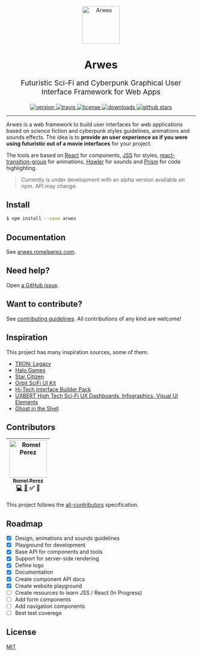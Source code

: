 <div align="center">
  <img src='./static/img/logo-invert.png' alt='Arwes' height='100' />
</div>

<h1 align="center">Arwes</h1>

<p align="center" style="font-size: 1.2rem;">
  Futuristic Sci-Fi and Cyberpunk Graphical User Interface Framework for Web Apps
</p>

<div align="center">
  <a href="https://npmjs.org/package/arwes">
    <img src="https://img.shields.io/npm/v/arwes.svg" alt="version" />
  </a>
  <a href="https://travis-ci.org/romelperez/arwes">
    <img src="https://img.shields.io/travis/romelperez/arwes.svg" alt="travis" />
  </a>
  <a href="https://github.com/romelperez/arwes/blob/master/LICENSE">
    <img src="https://img.shields.io/github/license/romelperez/arwes.svg?maxAge=2592000" alt="license" />
  </a>
  <a href="https://npmjs.org/package/arwes">
    <img src="https://img.shields.io/npm/dm/arwes.svg" alt="downloads" />
  </a>
  <a href="https://github.com/romelperez/arwes">
    <img src="https://img.shields.io/github/stars/romelperez/arwes.svg?style=social&label=stars" alt="github stars" />
  </a>
</div>

_______________

Arwes is a web framework to build user interfaces for
web applications based on science fiction and cyberpunk styles guidelines, animations
and sounds effects. The idea is to **provide an user experience as if you were using
futuristic out of a movie interfaces** for your project.

The tools are based on [React](https://reactjs.org) for components,
[JSS](http://cssinjs.org) for styles,
[react-transition-group](https://reactcommunity.org/react-transition-group/) for
animations, [Howler](https://howlerjs.com/) for sounds and [Prism](http://prismjs.com)
for code highlighting.

> Currently is under development with an alpha version available on npm. API may change.

## Install

```bash
$ npm install --save arwes
```

## Documentation

See [arwes.romelperez.com](https://arwes.romelperez.com).

## Need help?

Open [a GitHub issue](https://github.com/romelperez/arwes/issues/new).

## Want to contribute?

See [contributing guidelines](https://github.com/romelperez/arwes/blob/master/CONTRIBUTING.md).
All contributions of any kind are welcome!

## Inspiration

This project has many inspiration sources, some of them:

- [TRON: Legacy](http://www.imdb.com/title/tt1104001/)
- [Halo Games](https://www.halowaypoint.com/en-us/games/halo-2)
- [Star Citizen](http://robertsspaceindustries.com)
- [Orbit SciFi UI Kit](https://creativemarket.com/dannehr/163951-Orbit-SciFi-UI-Kit)
- [Hi-Tech Interface Builder Pack](https://www.behance.net/gallery/19051971/Hi-Tech-Interface-Builder-Pack)
- [UXBERT High Tech Sci-Fi UX Dashboards, Infographics, Visual UI Elements](https://www.youtube.com/watch?v=NGIJDM2Xf4w)
- [Ghost in the Shell](http://www.imdb.com/title/tt1219827/)

## Contributors

<!-- Contributors START
Romel_Perez romelperez https://romelperez.com code doc tutorial answers
Contributors END -->
<!-- Contributors table START -->
| [<img src="https://avatars.githubusercontent.com/romelperez?s=100" width="100" alt="Romel Perez" /><br /><sub>Romel Perez</sub>](https://romelperez.com)<br />[💻](git@github.com:romelperez/arwes/commits?author=romelperez) [📖](git@github.com:romelperez/arwes/commits?author=romelperez) ✅ 💁 |
| :---: |
<!-- Contributors table END -->

This project follows the [all-contributors](https://github.com/kentcdodds/all-contributors)
specification.

## Roadmap

- [x] Design, animations and sounds guidelines
- [x] Playground for development
- [x] Base API for components and tools
- [x] Support for server-side rendering
- [x] Define logo
- [x] Documentation
- [x] Create component API docs
- [x] Create website playground
- [ ] Create resources to learn JSS / React (In Progress)
- [ ] Add form components
- [ ] Add navigation components
- [ ] Best test coverege

## License

[MIT](./LICENSE)
